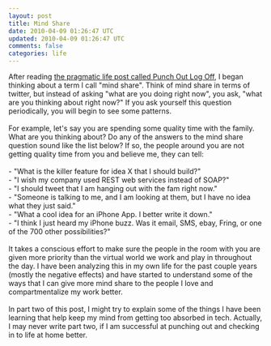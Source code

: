 ```yaml
---
layout: post
title: Mind Share
date: 2010-04-09 01:26:47 UTC
updated: 2010-04-09 01:26:47 UTC
comments: false
categories: life
---
```


After reading <a href="http://praglife.typepad.com/pragmatic_life/2009/05/punch-out-log-off-.html">the pragmatic life post called Punch Out  Log Off</a>,   I began thinking about a term I call "mind share".  Think of mind share in terms of twitter, but instead of asking "what are you doing right now", you ask, "what are you thinking about right now?" If you ask yourself this question periodically, you will begin to see some patterns.<br /><br />For example, let's say you are spending some quality time with the family.  What are you thinking about?  Do any of the answers to the mind share question sound like the list below?  If so, the people around you are not getting quality time from you and believe me, they can tell:<br /><br />- "What is the killer feature for idea X that I should build?"<br />- "I wish my company used REST web services instead of SOAP?"<br />- "I should tweet that I am hanging out with the fam right now."<br />- "Someone is talking to me, and I am looking at them, but I have no idea what they just said."<br />- "What a cool idea for an iPhone App. I better write it down."<br />- "I think I just heard my iPhone buzz.  Was it email, SMS, ebay, Fring, or one of the 700 other possibilities?"<br /><br />It takes a conscious effort to make sure the people in the room with you are given more priority than the virtual world we work and play in throughout the day.  I have been analyzing this in my own life for the past couple years (mostly the negative effects) and have started to understand some of the ways that I can give more mind share to the people I love and compartmentalize my work better.<br /><br />In part two of this post, I might try to explain some of the things I have been learning that help keep my mind from getting too absorbed in tech. Actually, I may never write part two, if I am successful at punching out and checking in to life at home better.

